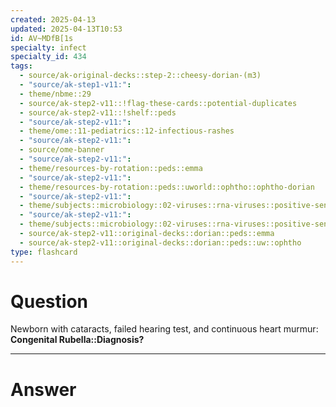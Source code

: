 ```yaml
---
created: 2025-04-13
updated: 2025-04-13T10:53
id: AV~MDfB[1s
specialty: infect
specialty_id: 434
tags:
  - source/ak-original-decks::step-2::cheesy-dorian-(m3)
  - "source/ak-step1-v11:": 
  - theme/nbme::29
  - source/ak-step2-v11::!flag-these-cards::potential-duplicates
  - source/ak-step2-v11::!shelf::peds
  - "source/ak-step2-v11:": 
  - theme/ome::11-pediatrics::12-infectious-rashes
  - "source/ak-step2-v11:": 
  - source/ome-banner
  - "source/ak-step2-v11:": 
  - theme/resources-by-rotation::peds::emma
  - "source/ak-step2-v11:": 
  - theme/resources-by-rotation::peds::uworld::ophtho::ophtho-dorian
  - "source/ak-step2-v11:": 
  - theme/subjects::microbiology::02-viruses::rna-viruses::positive-sense::rubella
  - "source/ak-step2-v11:": 
  - theme/subjects::microbiology::02-viruses::rna-viruses::positive-sense::rubella::congenital
  - source/ak-step2-v11::original-decks::dorian::peds::emma
  - source/ak-step2-v11::original-decks::dorian::peds::uw::ophtho
type: flashcard
---
```


# Question
Newborn with cataracts, failed hearing test, and continuous heart murmur:   **Congenital Rubella::Diagnosis?**

---

# Answer
